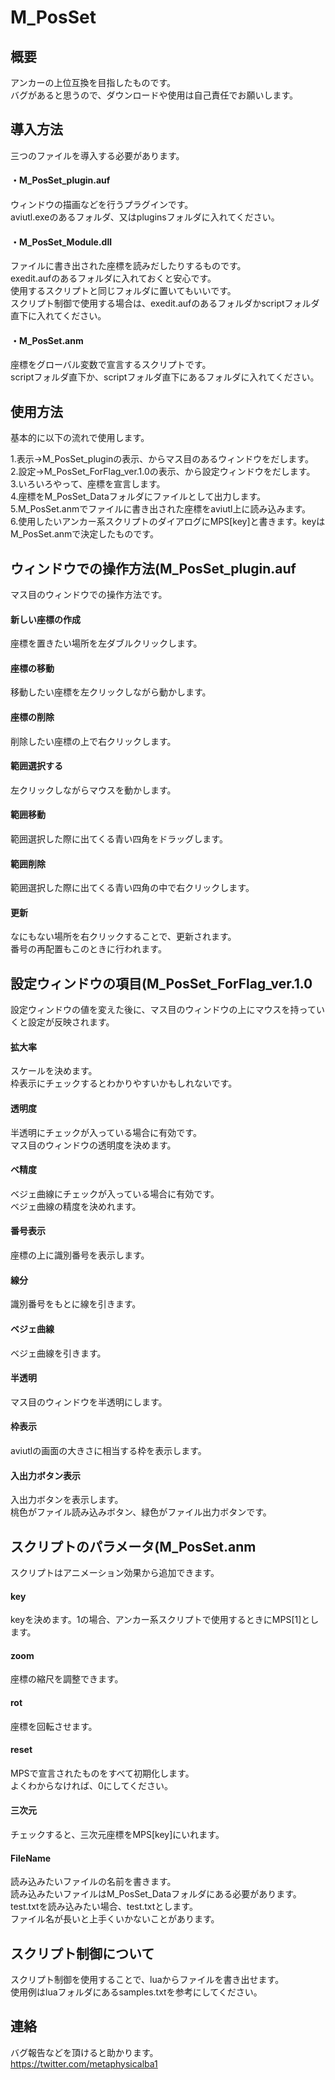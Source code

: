# M_PosSet

## 概要
アンカーの上位互換を目指したものです。  
バグがあると思うので、ダウンロードや使用は自己責任でお願いします。  

## 導入方法
三つのファイルを導入する必要があります。  

#### ・M_PosSet_plugin.auf
ウィンドウの描画などを行うプラグインです。  
aviutl.exeのあるフォルダ、又はpluginsフォルダに入れてください。  

#### ・M_PosSet_Module.dll
ファイルに書き出された座標を読みだしたりするものです。  
exedit.aufのあるフォルダに入れておくと安心です。  
使用するスクリプトと同じフォルダに置いてもいいです。  
スクリプト制御で使用する場合は、exedit.aufのあるフォルダかscriptフォルダ直下に入れてください。  

#### ・M_PosSet.anm
座標をグローバル変数で宣言するスクリプトです。  
scriptフォルダ直下か、scriptフォルダ直下にあるフォルダに入れてください。  

## 使用方法
基本的に以下の流れで使用します。  

1.表示→M_PosSet_pluginの表示、からマス目のあるウィンドウをだします。  
2.設定→M_PosSet_ForFlag_ver.1.0の表示、から設定ウィンドウをだします。  
3.いろいろやって、座標を宣言します。  
4.座標をM_PosSet_Dataフォルダにファイルとして出力します。  
5.M_PosSet.anmでファイルに書き出された座標をaviutl上に読み込みます。  
6.使用したいアンカー系スクリプトのダイアログにMPS[key]と書きます。keyはM_PosSet.anmで決定したものです。  

## ウィンドウでの操作方法(M_PosSet_plugin.auf
マス目のウィンドウでの操作方法です。  

#### 新しい座標の作成
座標を置きたい場所を左ダブルクリックします。  

#### 座標の移動
移動したい座標を左クリックしながら動かします。  

#### 座標の削除
削除したい座標の上で右クリックします。  

#### 範囲選択する
左クリックしながらマウスを動かします。  

#### 範囲移動
範囲選択した際に出てくる青い四角をドラッグします。  

#### 範囲削除
範囲選択した際に出てくる青い四角の中で右クリックします。  

#### 更新
なにもない場所を右クリックすることで、更新されます。  
番号の再配置もこのときに行われます。  

## 設定ウィンドウの項目(M_PosSet_ForFlag_ver.1.0
設定ウィンドウの値を変えた後に、マス目のウィンドウの上にマウスを持っていくと設定が反映されます。  

#### 拡大率
スケールを決めます。  
枠表示にチェックするとわかりやすいかもしれないです。  

#### 透明度
半透明にチェックが入っている場合に有効です。  
マス目のウィンドウの透明度を決めます。  

#### ベ精度
ベジェ曲線にチェックが入っている場合に有効です。  
ベジェ曲線の精度を決めれます。  

#### 番号表示
座標の上に識別番号を表示します。  

#### 線分
識別番号をもとに線を引きます。  

#### ベジェ曲線
ベジェ曲線を引きます。  

#### 半透明
マス目のウィンドウを半透明にします。  

#### 枠表示
aviutlの画面の大きさに相当する枠を表示します。  

#### 入出力ボタン表示
入出力ボタンを表示します。  
桃色がファイル読み込みボタン、緑色がファイル出力ボタンです。  

## スクリプトのパラメータ(M_PosSet.anm
スクリプトはアニメーション効果から追加できます。  

#### key
keyを決めます。1の場合、アンカー系スクリプトで使用するときにMPS[1]とします。  

#### zoom
座標の縮尺を調整できます。  

#### rot
座標を回転させます。  

#### reset
MPSで宣言されたものをすべて初期化します。  
よくわからなければ、0にしてください。  

#### 三次元
チェックすると、三次元座標をMPS[key]にいれます。  

#### FileName
読み込みたいファイルの名前を書きます。  
読み込みたいファイルはM_PosSet_Dataフォルダにある必要があります。  
test.txtを読み込みたい場合、test.txtとします。  
ファイル名が長いと上手くいかないことがあります。  

## スクリプト制御について
スクリプト制御を使用することで、luaからファイルを書き出せます。  
使用例はluaフォルダにあるsamples.txtを参考にしてください。  

## 連絡
バグ報告などを頂けると助かります。  
https://twitter.com/metaphysicalba1  

